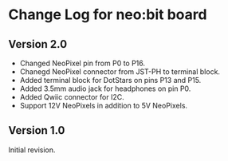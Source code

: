 # Change Log for neo:bit board

## Version 2.0

* Changed NeoPixel pin from P0 to P16.
* Chanegd NeoPixel connector from JST-PH to terminal block.
* Added terminal block for DotStars on pins P13 and P15.
* Added 3.5mm audio jack for headphones on pin P0.
* Added Qwiic connector for I2C.
* Support 12V NeoPixels in addition to 5V NeoPixels.

## Version 1.0

Initial revision.
